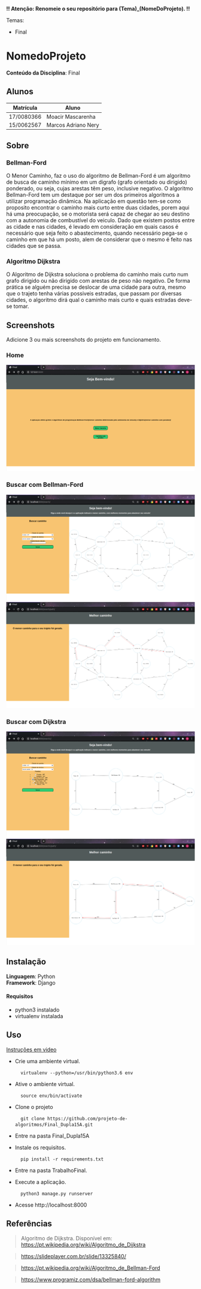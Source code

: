 **!! Atenção: Renomeie o seu repositório para (Tema)_(NomeDoProjeto). !!** 

Temas:
 
 - Final 


# NomedoProjeto

**Conteúdo da Disciplina**: Final<br>

## Alunos

|Matrícula | Aluno |
| -- | -- |
| 17/0080366  |  Moacir Mascarenha |
| 15/0062567  |  Marcos Adriano Nery |

## Sobre 

### Bellman-Ford

O Menor Caminho, faz o uso do algoritmo de Bellman-Ford é um algoritmo de busca de caminho mínimo em um digrafo (grafo orientado ou dirigido) ponderado, ou seja, cujas arestas têm peso, inclusive negativo. O algoritmo Bellman-Ford tem um destaque por ser um dos primeiros algoritmos a utilizar programação dinâmica. Na aplicação em questão tem-se como proposito encontrar o caminho mais curto entre duas cidades, porem aqui há uma preocupação, se o motorista será capaz de chegar ao seu destino com a autonomia de combustível do veiculo. Dado que existem postos entre as cidade e nas cidades, é levado em consideração em quais casos é necessário que seja feito o abastecimento, quando necessário pega-se o caminho em que há um posto, alem de considerar que o mesmo é feito nas cidades que se passa.

### Algoritmo Dijkstra
O Algoritmo de Dijkstra soluciona o problema do caminho mais curto num grafo dirigido ou não dirigido com arestas de peso não negativo. De forma prática se alguém precisa se deslocar de uma cidade para outra, mesmo que o trajeto tenha várias possiveis estradas, que passam por diversas cidades, o algoritmo dirá qual o caminho mais curto e quais estradas deve-se tomar.

## Screenshots
Adicione 3 ou mais screenshots do projeto em funcionamento.

### Home

![page1](./img/pag_1.png)

### Buscar com Bellman-Ford

![page20](./img/pag_21.png)
![page22](./img/pag_2.png)

### Buscar com Dijkstra
![page31](./img/pag_31.png)
![page3](./img/pag_3.png)

## Instalação 
**Linguagem**: Python<br>
**Framework**: Django<br>

#### Requisitos
- python3 instalado
- virtualenv instalada


## Uso 
[Instruções em video](https://www.dropbox.com/s/77zfmt042jmrsft/projalgoritmos%20on%202020-12-08%2002-44.mp4?dl=0)

- Crie uma ambiente virtual.

        virtualenv --python=/usr/bin/python3.6 env

- Ative o ambiente virtual.
    
        source env/bin/activate

- Clone o projeto
    
        git clone https://github.com/projeto-de-algoritmos/Final_Dupla15A.git

- Entre na pasta Final_Dupla15A

- Instale os requisitos.
    
        pip install -r requirements.txt

- Entre na pasta TrabalhoFinal.

- Execute a aplicação.

        python3 manage.py runserver

- Acesse http://localhost:8000



## Referências

> Algoritmo de Dijkstra. Disponível em: https://pt.wikipedia.org/wiki/Algoritmo_de_Dijkstra

> https://slideplayer.com.br/slide/13325840/

> https://pt.wikipedia.org/wiki/Algoritmo_de_Bellman-Ford

> https://www.programiz.com/dsa/bellman-ford-algorithm



